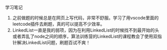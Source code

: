学习笔记

1. 之前做题的时候总是在网页上写代码，非常不舒服。学习了用vscode里面的leetcode插件去刷题，真的可以提高不少效率。
2. LinkedList一直是我的弱项，因为在利用LinkedList的时候找不到最开始的头或者弄乱了node之间的顺序，算法训练营的LinkedList的课程教会了使用双指针解决LinkedList问题，刷题百试不爽！
